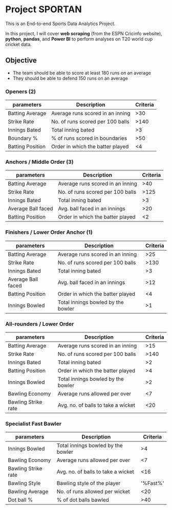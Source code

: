 # Project SPORTAN

This is an End-to-end Sports Data Analytics Project.  

In this project, I will cover **web scraping** (from the ESPN Cricinfo website), **python**, **pandas**, and **Power BI** to perform analyses on T20 world cup cricket data.

## Objective

- The team should be able to score at least 180 runs on an average
- They should be able to defend 150 runs on an average

### Openers (2)

| **parameters**    | **Description**                   | **Criteria**  |
|-------------------|-----------------------------------|---------------|
| Batting Average   | Average runs scored in an inning  | >30           |
| Strike Rate       | No. of runs scored per 100 balls  | >140          |
| Innings Bated     | Total inning bated                | >3            |
| Boundary %        | % of runs scored in boundaries    | >50           |
| Batting Position  | Order in which the batter played  | <4            |

### Anchors / Middle Order (3)

| **parameters**    | **Description**                   | **Criteria**  |
|-------------------|-----------------------------------|---------------|
| Batting Average   | Average runs scored in an inning  | >40           |
| Strike Rate       | No. of runs scored per 100 balls  | >125          |
| Innings Bated     | Total inning bated                | >3            |
| Average Ball faced| Avg. ball faced in an innings     | >20           |
| Batting Position  | Order in which the batter played  | <2            |

### Finishers / Lower Order Anchor (1)

| **parameters**    | **Description**                   | **Criteria**  |
|-------------------|-----------------------------------|---------------|
| Batting Average   | Average runs scored in an inning  | >25           |
| Strike Rate       | No. of runs scored per 100 balls  | >130          |
| Innings Bated     | Total inning bated                | >3            |
| Average Ball faced| Avg. ball faced in an innings     | >12           |
| Batting Position  | Order in which the batter played  | <4            |
| Innings Bowled    | Total innings bowled by the bowler| >1            |

### All-rounders / Lower Order

| **parameters**     | **Description**                    | **Criteria**  |
|--------------------|------------------------------------|---------------|
| Batting Average    | Average runs scored in an inning   | >15           |
| Strike Rate        | No. of runs scored per 100 balls   | >140          |
| Innings Bated      | Total inning bated                 | >2            |
| Batting Position   | Order in which the batter played   | >4            |
| Innings Bowled     | Total innings bowled by the bowler | >2            |
| Bawling Economy    | Average runs allowed per over      |  <7           |
| Bawling Strike rate| Avg. no. of balls to take a wicket | <20           |


### Specialist Fast Bawler

| **parameters**     | **Description**                    | **Criteria**  |
|--------------------|------------------------------------|---------------|
| Innings Bowled     | Total innings bowled by the bowler | >4            |
| Bawling Economy    | Average runs allowed per over      | <7            |
| Bawling Strike rate| Avg. no. of balls to take a wicket | <16           |
| Bawling Style      | Bawling style of the player        | '%Fast%'      |
| Bawling Average    | No. of runs allowed per wicket     | <20           |
| Dot ball %         | % of dot balls bawled              | >40           |

